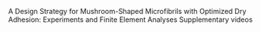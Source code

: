 A Design Strategy for Mushroom-Shaped Microfibrils with Optimized Dry Adhesion: Experiments and Finite Element Analyses
Supplementary videos
